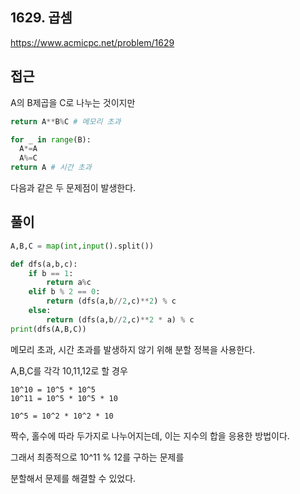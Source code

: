 ## 1629. 곱셈

https://www.acmicpc.net/problem/1629

## 접근

A의 B제곱을 C로 나누는 것이지만

```python
return A**B%C # 메모리 초과

for _ in range(B):
  A*=A
  A%=C
return A # 시간 초과
```

다음과 같은 두 문제점이 발생한다.

## 풀이

``````python
A,B,C = map(int,input().split())

def dfs(a,b,c):
    if b == 1:
        return a%c
    elif b % 2 == 0:
        return (dfs(a,b//2,c)**2) % c
    else:
        return (dfs(a,b//2,c)**2 * a) % c
print(dfs(A,B,C))
``````

메모리 초과, 시간 초과를 발생하지 않기 위해 분할 정복을 사용한다.

A,B,C를 각각 10,11,12로 할 경우

```
10^10 = 10^5 * 10^5
10^11 = 10^5 * 10^5 * 10

10^5 = 10^2 * 10^2 * 10
```

짝수, 홀수에 따라 두가지로 나누어지는데, 이는 지수의 합을 응용한 방법이다.

그래서 최종적으로 10^11 % 12를 구하는 문제를

분할해서 문제를 해결할 수 있었다.




